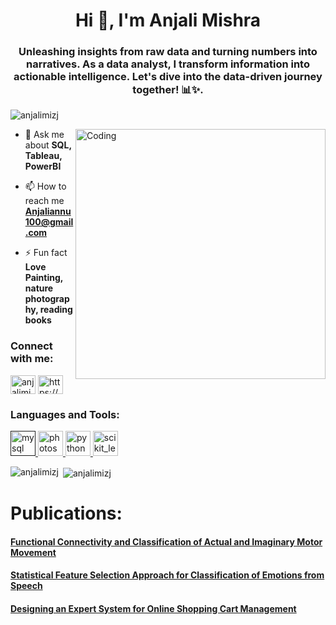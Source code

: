 <h1 align="center">Hi 👋, I'm Anjali Mishra</h1>
<h3 align="center">Unleashing insights from raw data and turning numbers into narratives. As a data analyst, I transform information into actionable intelligence. Let's dive into the data-driven journey together! 📊✨.</h3>

<p align="left"> <img src="https://komarev.com/ghpvc/?username=anjalimizj&label=Profile%20views&color=0e75b6&style=flat" alt="anjalimizj" /> </p>

<img align="right" alt="Coding" width="400" src="https://cdn.dribbble.com/users/2851002/screenshots/7736965/media/e08e0676dd54ae8715c2d72bbdd51eb2.gif">

- 💬 Ask me about **SQL, Tableau, PowerBI**

- 📫 How to reach me **Anjaliannu100@gmail.com**

- ⚡ Fun fact **Love Painting, nature photography, reading books**

<h3 align="left">Connect with me:</h3>
<p align="left">
<a href="https://twitter.com/anjalimiz" target="blank"><img align="center" src="https://cdn.jsdelivr.net/npm/simple-icons@3.0.1/icons/twitter.svg" alt="anjalimiz" height="30" width="40" /></a>
<a href="https://www.linkedin.com/in/anjalimiz/" target="blank"><img align="center" src="https://cdn.jsdelivr.net/npm/simple-icons@3.0.1/icons/linkedin.svg" alt="https://www.linkedin.com/in/anjalimiz/" height="30" width="40" /></a>
</p>

<h3 align="left">Languages and Tools:</h3>
<p align="left">   <a href="" target="_blank"> <img src="https://1.bp.blogspot.com/-X5OBU37Ims4/XQexxebsV0I/AAAAAAAAD80/PlMIGUQBY3YwRugZNLvdRaI2Pw_g0jIlgCLcBGAs/s1600/Python%2BProgramming%2BLogo.png" alt="mysql" width="40" height="40"/> </a> <a href="https://www.photoshop.com/en" target="_blank"> <img src="https://devicons.github.io/devicon/devicon.git/icons/photoshop/photoshop-plain.svg" alt="photoshop" width="40" height="40"/> </a> <a href="https://www.python.org" target="_blank"> <img src="https://devicons.github.io/devicon/devicon.git/icons/python/python-original.svg" alt="python" width="40" height="40"/> </a> <a href="https://scikit-learn.org/" target="_blank"> <img src="https://upload.wikimedia.org/wikipedia/commons/0/05/Scikit_learn_logo_small.svg" alt="scikit_learn" width="40" height="40"/> </a>  </p>

<p><img align="left" src="https://github-readme-stats.vercel.app/api/top-langs?username=anjalimizj&show_icons=true&locale=en&layout=compact" alt="anjalimizj" /></p>

<p>&nbsp;<img align="center" src="https://github-readme-stats.vercel.app/api?username=anjalimizj&show_icons=true&locale=en" alt="anjalimizj" /></p>


<h1 align="left">Publications:</h1>
<p align="left">
<a href="https://www.researchgate.net/profile/Nilima_Salankar/publication/337831769_Functional_Connectivity_and_Classification_of_Actual_and_Imaginary_Motor_Movement/links/5e3d4003299bf1cdb91512de/Functional-Connectivity-and-Classification-of-Actual-and-Imaginary-Motor-Movement.pdf" target="blank"><h4 align="left">Functional Connectivity and Classification of Actual and Imaginary Motor Movement</h4>
 </a>
 
 <a href="https://papers.ssrn.com/sol3/papers.cfm?abstract_id=3527262" target="blank"><h4 align="left">Statistical Feature Selection Approach for Classification of Emotions from Speech</h4></a>
 
</p>


<p align="left">
<a href="https://ieeexplore.ieee.org/abstract/document/8701306" target="blank"><h4 align="left">Designing an Expert System for Online Shopping Cart Management</h4></a>
 
</p>
